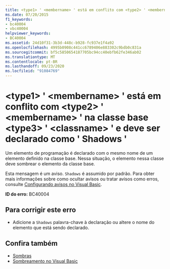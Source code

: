 ```yaml
---
title: <type1> ' <membername> ' está em conflito com <type2> ' <membername> ' na classe base <type3> ' <classname> ' e deve ser declarado como ' Shadows '
ms.date: 07/20/2015
f1_keywords:
- bc40004
- vbc40004
helpviewer_keywords:
- BC40004
ms.assetid: 24d10f31-3b3d-448c-b928-fc937e1f4a92
ms.openlocfilehash: 4995b0908c441cc6789406e883302c9bdb0c831a
ms.sourcegitcommit: bf5c5850654187705bc94cc40ebfb62fe346ab02
ms.translationtype: MT
ms.contentlocale: pt-BR
ms.lasthandoff: 09/23/2020
ms.locfileid: "91084769"
---
```

# <a name="type1-membername-conflicts-with-type2-membername-on-the-base-class-type3-classname-and-should-be-declared-shadows"></a>\<type1> ' \<membername> ' está em conflito com \<type2> ' \<membername> ' na classe base \<type3> ' \<classname> ' e deve ser declarado como ' Shadows '

Um elemento de programação é declarado com o mesmo nome de um elemento definido na classe base. Nessa situação, o elemento nessa classe deve sombrear o elemento da classe base.  
  
 Esta mensagem é um aviso. `Shadows` é assumido por padrão. Para obter mais informações sobre como ocultar avisos ou tratar avisos como erros, consulte [Configurando avisos no Visual Basic](/visualstudio/ide/configuring-warnings-in-visual-basic).  
  
 **ID do erro:** BC40004  
  
## <a name="to-correct-this-error"></a>Para corrigir este erro  
  
- Adicione a `Shadows` palavra-chave à declaração ou altere o nome do elemento que está sendo declarado.  
  
## <a name="see-also"></a>Confira também

- [Sombras](../language-reference/modifiers/shadows.md)
- [Sombreamento no Visual Basic](../programming-guide/language-features/declared-elements/shadowing.md)
